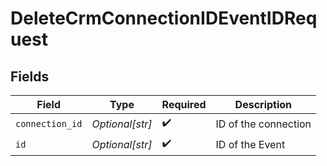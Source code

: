 # DeleteCrmConnectionIDEventIDRequest


## Fields

| Field                | Type                 | Required             | Description          |
| -------------------- | -------------------- | -------------------- | -------------------- |
| `connection_id`      | *Optional[str]*      | :heavy_check_mark:   | ID of the connection |
| `id`                 | *Optional[str]*      | :heavy_check_mark:   | ID of the Event      |